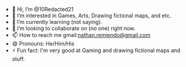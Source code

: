 - 👋 Hi, I’m @10Redacted21
- 👀 I’m interested in Games, Arts, Drawing fictional maps, and etc.
- 🌱 I’m currently learning (not saying).
- 💞️ I’m looking to collaborate on (no one) right now.
- 📫 How to reach me gmail:nathan.remiendo@gmail.com 
- 😄 Pronouns: He/Him/His
- ⚡ Fun fact: I'm very good at Gaming and drawing fictional maps and stuff.

<!---
10Redacted21/10Redacted21 is a ✨ special ✨ repository because its `README.md` (this file) appears on your GitHub profile.
You can click the Preview link to take a look at your changes.
--->

